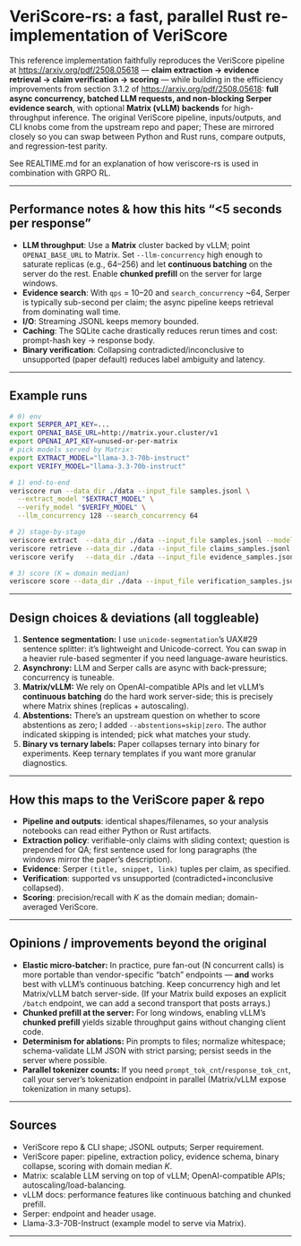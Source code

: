 # VeriScore-rs: a fast, parallel Rust re-implementation of VeriScore

This reference implementation faithfully reproduces the VeriScore pipeline at https://arxiv.org/pdf/2508.05618 — **claim extraction → evidence retrieval → claim verification → scoring** — while building in the efficiency improvements from section 3.1.2 of https://arxiv.org/pdf/2508.05618: **full async concurrency, batched LLM requests, and non-blocking Serper evidence search**, with optional **Matrix (vLLM) backends** for high-throughput inference. The original VeriScore pipeline, inputs/outputs, and CLI knobs come from the upstream repo and paper; These are mirrored closely so you can swap between Python and Rust runs, compare outputs, and regression-test parity.

See REALTIME.md for an explanation of how veriscore-rs is used in combination with GRPO RL.

---

## Performance notes & how this hits “<5 seconds per response”

* **LLM throughput**: Use a **Matrix** cluster backed by vLLM; point `OPENAI_BASE_URL` to Matrix. Set `--llm-concurrency` high enough to saturate replicas (e.g., 64–256) and let **continuous batching** on the server do the rest. Enable **chunked prefill** on the server for large windows.
* **Evidence search**: With `qps` = 10–20 and `search_concurrency` \~64, Serper is typically sub-second per claim; the async pipeline keeps retrieval from dominating wall time.
* **I/O**: Streaming JSONL keeps memory bounded.
* **Caching**: The SQLite cache drastically reduces rerun times and cost: prompt-hash key → response body.
* **Binary verification**: Collapsing contradicted/inconclusive to unsupported (paper default) reduces label ambiguity and latency.

---

## Example runs

```bash
# 0) env
export SERPER_API_KEY=...
export OPENAI_BASE_URL=http://matrix.your.cluster/v1
export OPENAI_API_KEY=unused-or-per-matrix
# pick models served by Matrix:
export EXTRACT_MODEL="llama-3.3-70b-instruct"
export VERIFY_MODEL="llama-3.3-70b-instruct"

# 1) end-to-end
veriscore run --data_dir ./data --input_file samples.jsonl \
  --extract_model "$EXTRACT_MODEL" \
  --verify_model "$VERIFY_MODEL" \
  --llm_concurrency 128 --search_concurrency 64

# 2) stage-by-stage
veriscore extract  --data_dir ./data --input_file samples.jsonl --model "$EXTRACT_MODEL" --llm_concurrency 128
veriscore retrieve --data_dir ./data --input_file claims_samples.jsonl --search_concurrency 64 --search_res_num 10
veriscore verify   --data_dir ./data --input_file evidence_samples.jsonl --model "$VERIFY_MODEL" --llm_concurrency 128 --label_n 2

# 3) score (K = domain median)
veriscore score --data_dir ./data --input_file verification_samples.jsonl --k_median 8 --abstentions skip
```

---

## Design choices & deviations (all toggleable)

1. **Sentence segmentation:** I use `unicode-segmentation`’s UAX#29 sentence splitter: it’s lightweight and Unicode-correct. You can swap in a heavier rule-based segmenter if you need language-aware heuristics.
2. **Asynchrony:** LLM and Serper calls are async with back-pressure; concurrency is tuneable.
3. **Matrix/vLLM:** We rely on OpenAI-compatible APIs and let vLLM’s **continuous batching** do the hard work server-side; this is precisely where Matrix shines (replicas + autoscaling).
4. **Abstentions:** There’s an upstream question on whether to score abstentions as zero; I added `--abstentions=skip|zero`. The author indicated skipping is intended; pick what matches your study.
5. **Binary vs ternary labels:** Paper collapses ternary into binary for experiments. Keep ternary templates if you want more granular diagnostics.

---

## How this maps to the VeriScore paper & repo

* **Pipeline and outputs**: identical shapes/filenames, so your analysis notebooks can read either Python or Rust artifacts.
* **Extraction policy**: verifiable-only claims with sliding context; question is prepended for QA; first sentence used for long paragraphs (the windows mirror the paper’s description).
* **Evidence**: Serper `(title, snippet, link)` tuples per claim, as specified.
* **Verification**: supported vs unsupported (contradicted+inconclusive collapsed).
* **Scoring**: precision/recall with *K* as the domain median; domain-averaged VeriScore.

---

## Opinions / improvements beyond the original

* **Elastic micro-batcher:** In practice, pure fan-out (N concurrent calls) is more portable than vendor-specific “batch” endpoints — **and** works best with vLLM’s continuous batching. Keep concurrency high and let Matrix/vLLM batch server-side. (If your Matrix build exposes an explicit `/batch` endpoint, we can add a second transport that posts arrays.)
* **Chunked prefill at the server:** For long windows, enabling vLLM’s **chunked prefill** yields sizable throughput gains without changing client code.
* **Determinism for ablations:** Pin prompts to files; normalize whitespace; schema-validate LLM JSON with strict parsing; persist seeds in the server where possible.
* **Parallel tokenizer counts:** If you need `prompt_tok_cnt`/`response_tok_cnt`, call your server’s tokenization endpoint in parallel (Matrix/vLLM expose tokenization in many setups).

---

## Sources

* VeriScore repo & CLI shape; JSONL outputs; Serper requirement.
* VeriScore paper: pipeline, extraction policy, evidence schema, binary collapse, scoring with domain median *K*.
* Matrix: scalable LLM serving on top of vLLM; OpenAI-compatible APIs; autoscaling/load-balancing.
* vLLM docs: performance features like continuous batching and chunked prefill.
* Serper: endpoint and header usage.
* Llama-3.3-70B-Instruct (example model to serve via Matrix).

---

